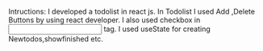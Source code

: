 Intructions:
I developed a todolist in react js.
In Todolist I used Add ,Delete Buttons by using react developer.
I also used checkbox in <input> tag.
I used useState for creating Newtodos,showfinished etc. 
